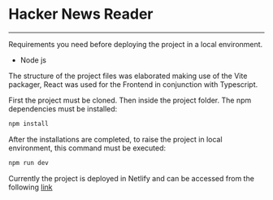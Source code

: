 # Hacker News Reader

---

Requirements you need before deploying the project in a local environment.

- Node js

The structure of the project files was elaborated making use of the Vite packager, React was used for the Frontend in conjunction with Typescript.

First the project must be cloned. Then inside the project folder. The npm dependencies must be installed:

```bash
npm install
```

After the installations are completed, to raise the project in local environment, this command must be executed:

```bash
npm run dev
```

Currently the project is deployed in Netlify and can be accessed from the following [link](https://hacker-news-reader-react.netlify.app/)

